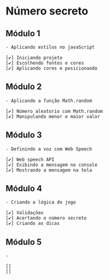 # Número secreto

## Módulo 1

    - Aplicando estilos no javaScript

    [✔️] Iniciando projeto
    [✔️] Escolhendo fontes e cores
    [✔️] Aplicando cores e posicionando

## Módulo 2

    - Aplicando a função Math.random

    [✔️] Número aleatorio com Math.random
    [✔️] Manipulando menor e maior valor

## Módulo 3

    - Definindo a voz com Web Speech

    [✔️] Web speech API
    [✔️] Exibindo a mensagem no console
    [✔️] Mostrando a mensagem na tela 

## Módulo 4

    - Criando a lógica do jogo

    [✔️] Validações 
    [✔️] Acertando o número secreto
    [✔️] Criando as dicas

## Módulo 5

    -

    []
    []
